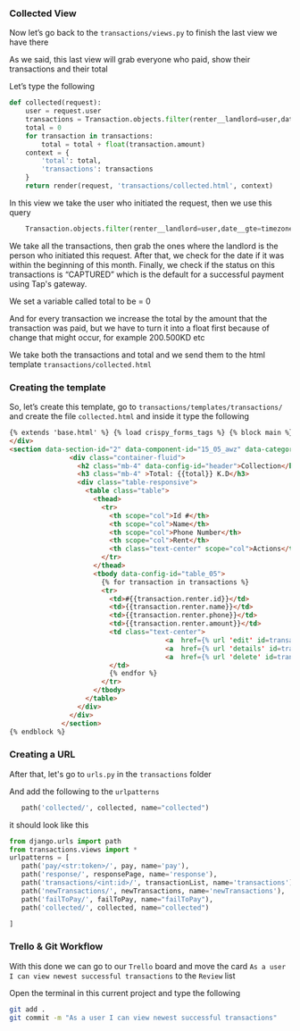 ### Collected View

Now let’s go back to the `transactions/views.py` to finish the last view we have there

As we said, this last view will grab everyone who paid, show their transactions and their total

Let’s type the following

```python
def collected(request):
    user = request.user
    transactions = Transaction.objects.filter(renter__landlord=user,date__gte=timezone.now().replace(day=1, hour=0, minute=0, second=0, microsecond=0)).filter(status="CAPTURED")
    total = 0
    for transaction in transactions:
        total = total + float(transaction.amount)
    context = {
        'total': total,
        'transactions': transactions
    }
    return render(request, 'transactions/collected.html', context)
```

In this view we take the user who initiated the request, then we use this query

```python
    Transaction.objects.filter(renter__landlord=user,date__gte=timezone.now().replace(day=1, hour=0, minute=0, second=0, microsecond=0)).filter(status="CAPTURED")
```

We take all the transactions, then grab the ones where the landlord is the person who initiated this request. After that, we check for the date if it was within the beginning of this month. Finally, we check if the status on this transactions is “CAPTURED” which is the default for a successful payment using Tap's gateway.

We set a variable called total to be = 0

And for every transaction we increase the total by the amount that the transaction was paid, but we have to turn it into a float first because of change that might occur, for example 200.500KD etc

We take both the transactions and total and we send them to the html template `transactions/collected.html`

### Creating the template

So, let’s create this template, go to `transactions/templates/transactions/` and create the file `collected.html` and inside it type the following

```html
{% extends 'base.html' %} {% load crispy_forms_tags %} {% block main %}
</div>
<section data-section-id="2" data-component-id="15_05_awz" data-category="admin" class="py-4">
               <div class="container-fluid">
                 <h2 class="mb-4" data-config-id="header">Collection</h2>
                 <h3 class="mb-4" >Total: {{total}} K.D</h3>
                 <div class="table-responsive">
                   <table class="table">
                     <thead>
                       <tr>
                         <th scope="col">Id #</th>
                         <th scope="col">Name</th>
                         <th scope="col">Phone Number</th>
                         <th scope="col">Rent</th>
                         <th class="text-center" scope="col">Actions</th>
                       </tr>
                     </thead>
                     <tbody data-config-id="table_05">
                       {% for transaction in transactions %}
                       <tr>
                         <td>#{{transaction.renter.id}}</td>
                         <td>{{transaction.renter.name}}</td>
                         <td>{{transaction.renter.phone}}</td>
                         <td>{{transaction.renter.amount}}</td>
                         <td class="text-center">
                                       <a  href={% url 'edit' id=transaction.renter.id %} class="btn btn-primary"><i class="fa fa-edit"></i></a>
                                       <a  href={% url 'details' id=transaction.renter.id %} class="btn btn-secondary"><i class="fa fa-info-circle"></i></a>
                                       <a  href={% url 'delete' id=transaction.renter.id %} class="btn btn-danger"><i class="fa fa-trash"></i></a>
                         </td>
                         {% endfor %}
                       </tr>
                     </tbody>
                   </table>
                 </div>
               </div>
             </section>
{% endblock %}
```

### Creating a URL

After that, let's go to `urls.py` in the `transactions` folder

And add the following to the `urlpatterns`

```python
   path('collected/', collected, name="collected")
```

it should look like this

```python
from django.urls import path
from transactions.views import *
urlpatterns = [
   path('pay/<str:token>/', pay, name='pay'),
   path('response/', responsePage, name='response'),
   path('transactions/<int:id>/', transactionList, name='transactions'),
   path('newTransactions/', newTransactions, name='newTransactions'),
   path('failToPay/', failToPay, name="failToPay"),
   path('collected/', collected, name="collected")

]
```

### Trello & Git Workflow

With this done we can go to our `Trello` board and move the card `As a user I can view newest successful transactions` to the `Review` list

Open the terminal in this current project and type the following

```bash
git add .
git commit -m "As a user I can view newest successful transactions"
```